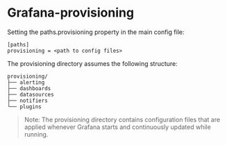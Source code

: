 # Grafana-provisioning

Setting the paths.provisioning property in the main config file:
```
[paths]
provisioning = <path to config files>
```
The provisioning directory assumes the following structure:
```
provisioning/
├── alerting
├── dashboards
├── datasources
├── notifiers
└── plugins

```
>Note: The provisioning directory contains configuration files that are applied whenever Grafana starts and continuously updated while running.

